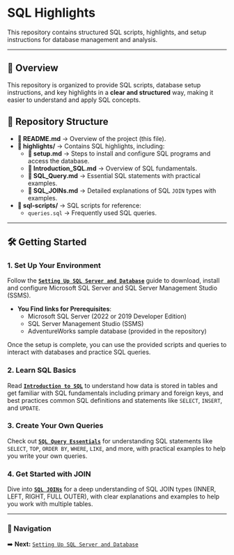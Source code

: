 
# SQL Highlights
This repository contains structured SQL scripts, highlights, and setup instructions for database management and analysis.

---

## 📖 Overview
This repository is organized to provide SQL scripts, database setup instructions, and key highlights in a **clear and structured** way, making it easier to understand and apply SQL concepts.

## 📂 Repository Structure
- **📜 README.md** → Overview of the project (this file).
- **📂 highlights/** → Contains SQL highlights, including:
  - **📜 setup.md** → Steps to install and configure SQL programs and access the database.
  - **📜 Introduction_SQL.md** → Overview of SQL fundamentals.
  - **📜 SQL_Query.md** → Essential SQL statements with practical examples.
  - **📜 SQL_JOINs.md** → Detailed explanations of SQL `JOIN` types with examples.
- **📂 sql-scripts/** → SQL scripts for reference:
  - `queries.sql` → Frequently used SQL queries.
---

## 🛠️ Getting Started

### 1. **Set Up Your Environment**  
Follow the **[`Setting Up SQL Server and Database`](highlights/setup.md)** guide to download, install and configure Microsoft SQL Server and SQL Server Management Studio (SSMS).
- **You Find links for Prerequisites**:
  - Microsoft SQL Server (2022 or 2019 Developer Edition)
  - SQL Server Management Studio (SSMS)
  - AdventureWorks sample database (provided in the repository)
  
Once the setup is complete, you can use the provided scripts and queries to interact with databases and practice SQL queries.

### 2. **Learn SQL Basics**  
Read **[`Introduction to SQL`](highlights/Introduction_SQL.md)** to understand how data is stored in tables and get familiar with SQL fundamentals including primary and foreign keys, and best practices common SQL definitions and statements like `SELECT`, `INSERT`, and `UPDATE`.

### 3. **Create Your Own Queries**  
Check out **[`SQL Query Essentials`](highlights/SQL_Query.md)** for understanding SQL statements like `SELECT`, `TOP`, `ORDER BY`, `WHERE`, `LIKE`, and more, with practical examples to help you write your own queries.

### 4. **Get Started with JOIN**  
Dive into **[`SQL JOINs`](highlights/SQL_JOINs.md)** for a deep understanding of SQL JOIN types (INNER, LEFT, RIGHT, FULL OUTER), with clear explanations and examples to help you work with multiple tables.

---

### 🔗 Navigation
➡️ **Next:**  [`Setting Up SQL Server and Database`](highlights/setup.md)
